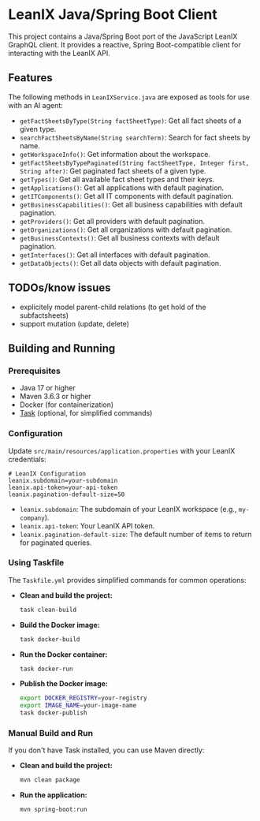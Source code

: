 # LeanIX Java/Spring Boot Client

This project contains a Java/Spring Boot port of the JavaScript LeanIX GraphQL client. It provides a reactive, Spring Boot-compatible client for interacting with the LeanIX API.

## Features

The following methods in `LeanIXService.java` are exposed as tools for use with an AI agent:

- `getFactSheetsByType(String factSheetType)`: Get all fact sheets of a given type.
- `searchFactSheetsByName(String searchTerm)`: Search for fact sheets by name.
- `getWorkspaceInfo()`: Get information about the workspace.
- `getFactSheetsByTypePaginated(String factSheetType, Integer first, String after)`: Get paginated fact sheets of a given type.
- `getTypes()`: Get all available fact sheet types and their keys.
- `getApplications()`: Get all applications with default pagination.
- `getITComponents()`: Get all IT components with default pagination.
- `getBusinessCapabilities()`: Get all business capabilities with default pagination.
- `getProviders()`: Get all providers with default pagination.
- `getOrganizations()`: Get all organizations with default pagination.
- `getBusinessContexts()`: Get all business contexts with default pagination.
- `getInterfaces()`: Get all interfaces with default pagination.
- `getDataObjects()`: Get all data objects with default pagination.


## TODOs/know issues

- explicitely model parent-child relations (to get hold of the subfactsheets)
- support mutation (update, delete)


## Building and Running

### Prerequisites

- Java 17 or higher
- Maven 3.6.3 or higher
- Docker (for containerization)
- [Task](https://taskfile.dev/installation/) (optional, for simplified commands)

### Configuration

Update `src/main/resources/application.properties` with your LeanIX credentials:

```properties
# LeanIX Configuration
leanix.subdomain=your-subdomain
leanix.api-token=your-api-token
leanix.pagination-default-size=50
```

- `leanix.subdomain`: The subdomain of your LeanIX workspace (e.g., `my-company`).
- `leanix.api-token`: Your LeanIX API token.
- `leanix.pagination-default-size`: The default number of items to return for paginated queries.

### Using Taskfile

The `Taskfile.yml` provides simplified commands for common operations:

- **Clean and build the project:**
  ```bash
  task clean-build
  ```

- **Build the Docker image:**
  ```bash
  task docker-build
  ```

- **Run the Docker container:**
  ```bash
  task docker-run
  ```

- **Publish the Docker image:**
  ```bash
  export DOCKER_REGISTRY=your-registry
  export IMAGE_NAME=your-image-name
  task docker-publish
  ```

### Manual Build and Run

If you don't have Task installed, you can use Maven directly:

- **Clean and build the project:**
  ```bash
  mvn clean package
  ```

- **Run the application:**
  ```bash
  mvn spring-boot:run
  ```
